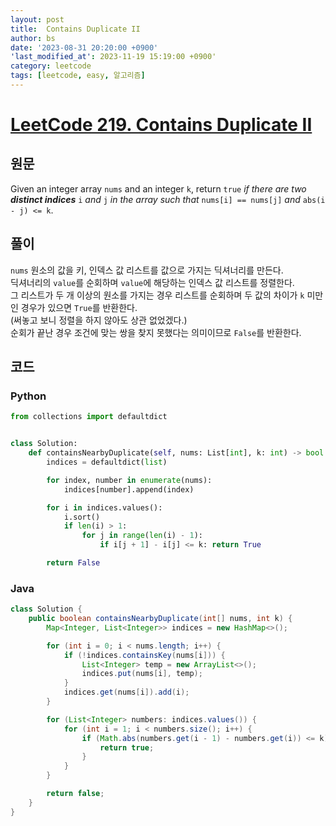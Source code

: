 ```yaml
---
layout: post
title:  Contains Duplicate II
author: bs
date: '2023-08-31 20:20:00 +0900'
'last_modified_at': 2023-11-19 15:19:00 +0900'
category: leetcode
tags: [leetcode, easy, 알고리즘]
---
```


# [LeetCode 219. Contains Duplicate II](https://leetcode.com/problems/contains-duplicate-ii/)

## 원문
Given an integer array `nums` and an integer `k`, return `true` *if there are two **distinct indices*** `i` *and* `j` *in the array such that* `nums[i] == nums[j]` *and* `abs(i - j) <= k`.

## 풀이
`nums` 원소의 값을 키, 인덱스 값 리스트를 값으로 가지는 딕셔너리를 만든다.<br>
딕셔너리의 `value`를 순회하며 `value`에 해당하는 인덱스 값 리스트를 정렬한다.<br>
그 리스트가 두 개 이상의 원소를 가지는 경우 리스트를 순회하며 두 값의 차이가 `k` 미만인 경우가 있으면 `True`를 반환한다.<br>
(써놓고 보니 정렬을 하지 않아도 상관 없었겠다.)<br>
순회가 끝난 경우 조건에 맞는 쌍을 찾지 못했다는 의미이므로 `False`를 반환한다.

## 코드
### Python
```python
from collections import defaultdict


class Solution:
    def containsNearbyDuplicate(self, nums: List[int], k: int) -> bool:
        indices = defaultdict(list)

        for index, number in enumerate(nums):
            indices[number].append(index)

        for i in indices.values():
            i.sort()
            if len(i) > 1:
                for j in range(len(i) - 1):
                    if i[j + 1] - i[j] <= k: return True

        return False
```

### Java
```java
class Solution {
    public boolean containsNearbyDuplicate(int[] nums, int k) {
        Map<Integer, List<Integer>> indices = new HashMap<>();

        for (int i = 0; i < nums.length; i++) {
            if (!indices.containsKey(nums[i])) {
                List<Integer> temp = new ArrayList<>();
                indices.put(nums[i], temp);
            }
            indices.get(nums[i]).add(i);
        }

        for (List<Integer> numbers: indices.values()) {
            for (int i = 1; i < numbers.size(); i++) {
                if (Math.abs(numbers.get(i - 1) - numbers.get(i)) <= k) {
                    return true;
                }
            }
        }

        return false;
    }
}
```
